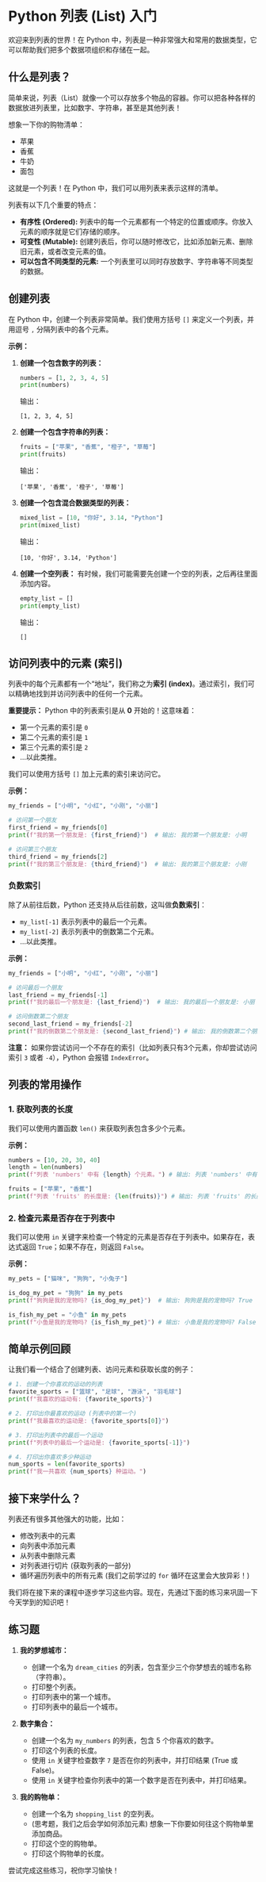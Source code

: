 <!-- filepath: /vol1/1000/alist/课件-mkdocs/docs/list1.md -->
# Python 列表 (List) 入门

欢迎来到列表的世界！在 Python 中，列表是一种非常强大和常用的数据类型，它可以帮助我们把多个数据项组织和存储在一起。

## 什么是列表？

简单来说，列表（List）就像一个可以存放多个物品的容器。你可以把各种各样的数据放进列表里，比如数字、字符串，甚至是其他列表！

想象一下你的购物清单：
- 苹果
- 香蕉
- 牛奶
- 面包

这就是一个列表！在 Python 中，我们可以用列表来表示这样的清单。

列表有以下几个重要的特点：
- **有序性 (Ordered):** 列表中的每一个元素都有一个特定的位置或顺序。你放入元素的顺序就是它们存储的顺序。
- **可变性 (Mutable):** 创建列表后，你可以随时修改它，比如添加新元素、删除旧元素，或者改变元素的值。
- **可以包含不同类型的元素:** 一个列表里可以同时存放数字、字符串等不同类型的数据。

## 创建列表

在 Python 中，创建一个列表非常简单。我们使用方括号 `[]` 来定义一个列表，并用逗号 `,` 分隔列表中的各个元素。

**示例：**

1.  **创建一个包含数字的列表：**
    ```python
    numbers = [1, 2, 3, 4, 5]
    print(numbers)
    ```
    输出：
    ```
    [1, 2, 3, 4, 5]
    ```

2.  **创建一个包含字符串的列表：**
    ```python
    fruits = ["苹果", "香蕉", "橙子", "草莓"]
    print(fruits)
    ```
    输出：
    ```
    ['苹果', '香蕉', '橙子', '草莓']
    ```

3.  **创建一个包含混合数据类型的列表：**
    ```python
    mixed_list = [10, "你好", 3.14, "Python"]
    print(mixed_list)
    ```
    输出：
    ```
    [10, '你好', 3.14, 'Python']
    ```

4.  **创建一个空列表：**
    有时候，我们可能需要先创建一个空的列表，之后再往里面添加内容。
    ```python
    empty_list = []
    print(empty_list)
    ```
    输出：
    ```
    []
    ```

## 访问列表中的元素 (索引)

列表中的每个元素都有一个“地址”，我们称之为**索引 (index)**。通过索引，我们可以精确地找到并访问列表中的任何一个元素。

**重要提示：** Python 中的列表索引是从 **0** 开始的！这意味着：
- 第一个元素的索引是 `0`
- 第二个元素的索引是 `1`
- 第三个元素的索引是 `2`
- ...以此类推。

我们可以使用方括号 `[]` 加上元素的索引来访问它。

**示例：**
```python
my_friends = ["小明", "小红", "小刚", "小丽"]

# 访问第一个朋友
first_friend = my_friends[0]
print(f"我的第一个朋友是: {first_friend}")  # 输出: 我的第一个朋友是: 小明

# 访问第三个朋友
third_friend = my_friends[2]
print(f"我的第三个朋友是: {third_friend}")  # 输出: 我的第三个朋友是: 小刚
```

### 负数索引

除了从前往后数，Python 还支持从后往前数，这叫做**负数索引**：
- `my_list[-1]` 表示列表中的最后一个元素。
- `my_list[-2]` 表示列表中的倒数第二个元素。
- ...以此类推。

**示例：**
```python
my_friends = ["小明", "小红", "小刚", "小丽"]

# 访问最后一个朋友
last_friend = my_friends[-1]
print(f"我的最后一个朋友是: {last_friend}")  # 输出: 我的最后一个朋友是: 小丽

# 访问倒数第二个朋友
second_last_friend = my_friends[-2]
print(f"我的倒数第二个朋友是: {second_last_friend}") # 输出: 我的倒数第二个朋友是: 小刚
```

**注意：** 如果你尝试访问一个不存在的索引（比如列表只有3个元素，你却尝试访问索引 `3` 或者 `-4`），Python 会报错 `IndexError`。

## 列表的常用操作

### 1. 获取列表的长度

我们可以使用内置函数 `len()` 来获取列表包含多少个元素。

**示例：**
```python
numbers = [10, 20, 30, 40]
length = len(numbers)
print(f"列表 'numbers' 中有 {length} 个元素。") # 输出: 列表 'numbers' 中有 4 个元素。

fruits = ["苹果", "香蕉"]
print(f"列表 'fruits' 的长度是: {len(fruits)}") # 输出: 列表 'fruits' 的长度是: 2
```

### 2. 检查元素是否存在于列表中

我们可以使用 `in` 关键字来检查一个特定的元素是否存在于列表中。如果存在，表达式返回 `True`；如果不存在，则返回 `False`。

**示例：**
```python
my_pets = ["猫咪", "狗狗", "小兔子"]

is_dog_my_pet = "狗狗" in my_pets
print(f"狗狗是我的宠物吗? {is_dog_my_pet}")  # 输出: 狗狗是我的宠物吗? True

is_fish_my_pet = "小鱼" in my_pets
print(f"小鱼是我的宠物吗? {is_fish_my_pet}") # 输出: 小鱼是我的宠物吗? False
```

## 简单示例回顾

让我们看一个结合了创建列表、访问元素和获取长度的例子：

```python
# 1. 创建一个你喜欢的运动的列表
favorite_sports = ["篮球", "足球", "游泳", "羽毛球"]
print(f"我喜欢的运动有: {favorite_sports}")

# 2. 打印出你最喜欢的运动 (列表中的第一个)
print(f"我最喜欢的运动是: {favorite_sports[0]}")

# 3. 打印出列表中的最后一个运动
print(f"列表中的最后一个运动是: {favorite_sports[-1]}")

# 4. 打印出你喜欢多少种运动
num_sports = len(favorite_sports)
print(f"我一共喜欢 {num_sports} 种运动。")
```

## 接下来学什么？

列表还有很多其他强大的功能，比如：
- 修改列表中的元素
- 向列表中添加元素
- 从列表中删除元素
- 对列表进行切片 (获取列表的一部分)
- 循环遍历列表中的所有元素 (我们之前学过的 `for` 循环在这里会大放异彩！)

我们将在接下来的课程中逐步学习这些内容。现在，先通过下面的练习来巩固一下今天学到的知识吧！

## 练习题

1.  **我的梦想城市：**
    *   创建一个名为 `dream_cities` 的列表，包含至少三个你梦想去的城市名称（字符串）。
    *   打印整个列表。
    *   打印列表中的第一个城市。
    *   打印列表中的最后一个城市。

2.  **数字集合：**
    *   创建一个名为 `my_numbers` 的列表，包含 5 个你喜欢的数字。
    *   打印这个列表的长度。
    *   使用 `in` 关键字检查数字 `7` 是否在你的列表中，并打印结果 (True 或 False)。
    *   使用 `in` 关键字检查你列表中的第一个数字是否在列表中，并打印结果。

3.  **我的购物单：**
    *   创建一个名为 `shopping_list` 的空列表。
    *   (思考题，我们之后会学如何添加元素) 想象一下你要如何往这个购物单里添加商品。
    *   打印这个空的购物单。
    *   打印这个购物单的长度。

尝试完成这些练习，祝你学习愉快！
